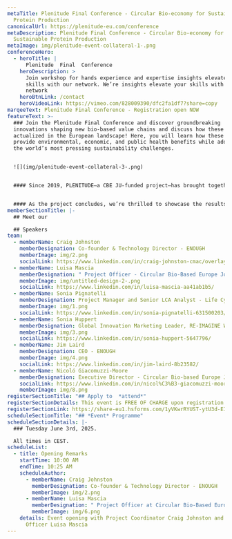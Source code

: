 ```yaml
---
metaTitle: Plenitude Final Conference - Circular Bio-economy for Sustainable
  Protein Production
canonicalUrl: https://plenitude-eu.com/conference
metaDescription: Plenitude Final Conference - Circular Bio-economy for
  Sustainable Protein Production
metaImage: img/plenitude-event-collateral-1-.png
conferenceHero:
  - heroTitle: |
      Plenitude  Final  Conference
    heroDescription: >
      Join workshop for hands experience and expertise insights elevate your
      skills with our network. We’re insights elevate your skills with our
      network
    heroBtnLink: /contact
    heroVideoLink: https://vimeo.com/828009390/dfc2fa1df7?share=copy
marqeeText: Plenitude Final Conference - Registration open NOW
featureText: >-
  ### Join the Plenitude Final Conference and discover groundbreaking
  innovations shaping new bio-based value chains and discuss how these can be
  actualized in the European landscape! Here, you will learn how these solutions
  provide environmental, economic, and public health benefits while addressing
  the world’s most pressing sustainability challenges.


  ![](img/plenitude-event-collateral-3-.png)


  #### Since 2019, PLENITUDE—a CBE JU-funded project—has brought together 10 European partners from agri-food, biotechnology, academia, and beyond, with €16.9 million in funding from the Circular Bio-based Europe Joint Undertaking. This consortium has pioneered cutting-edge solutions to advance a sustainable future through a unique circular, minimal-waste process for mycoprotein production and its applications in food and beyond.


  #### As the project concludes, we’re thrilled to showcase the results of this transformative journey and host keynote speakers driving innovation and sustainability in the bio-based industry.
memberSectionTitle: |-
  ## Meet our

  ## Speakers
team:
  - memberName: Craig Johnston
    memberDesignation: Co-founder & Technology Director - ENOUGH
    memberImage: img/2.png
    socialLink: https://www.linkedin.com/in/craig-johnston-cmac/overlay/photo/
  - memberName: Luisa Mascia
    memberDesignation: " Project Officer - Circular Bio-Based Europe Joint Undertaking"
    memberImage: img/untitled-design-2-.png
    socialLink: https://www.linkedin.com/in/luisa-mascia-aa41ab1b5/
  - memberName: Sonia Pignatelli
    memberDesignation: Project Manager and Senior LCA Analyst - Life Cycle Engineering SPA
    memberImage: img/1.png
    socialLink: https://www.linkedin.com/in/sonia-pignatelli-631500203/
  - memberName: Sonia Huppert
    memberDesignation: Global Innovation Marketing Leader, RE-IMAGINE WELLNESS™ - IFF
    memberImage: img/3.png
    socialLink: https://www.linkedin.com/in/sonia-huppert-5647796/
  - memberName: Jim Laird
    memberDesignation: CEO - ENOUGH
    memberImage: img/4.png
    socialLink: https://www.linkedin.com/in/jim-laird-8b23582/
  - memberName: Nicoló Giacomuzzi-Moore
    memberDesignation: Executive Director - Circular Bio-based Europe Joint Undertaking
    socialLink: https://www.linkedin.com/in/nicol%C3%B3-giacomuzzi-moore-5b268784/
    memberImage: img/8.png
registerSectionTitle: "## Apply to  *attend*"
registerSectionDetails: This event is FREE OF CHARGE upon registration approval
registerSectionLink: https://share-eu1.hsforms.com/1yVKwrRYUST-ytU3d-EIAkQfnkkg
scheduleSectionTitle: "## *Event* Programme"
scheduleSectionDetails: |-
  ### Tuesday June 3rd, 2025. 

  All times in CEST.
scheduleList:
  - title: Opening Remarks
    startTime: 10:00 AM
    endTime: 10:25 AM
    scheduleAuthor:
      - memberName: Craig Johnston
        memberDesignation: Co-founder & Technology Director - ENOUGH
        memberImage: img/2.png
      - memberName: Luisa Mascia
        memberDesignation: " Project Officer at Circular Bio-Based Europe Joint Undertaking"
        memberImage: img/6.png
    details: Event opening with Project Coordinator Craig Johnston and Project
      Officer Luisa Mascia
---
```

